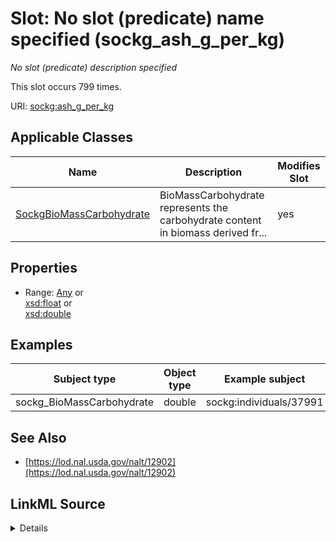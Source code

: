 

# Slot: No slot (predicate) name specified (sockg_ash_g_per_kg)


_No slot (predicate) description specified_






This slot occurs 799 times.


URI: [sockg:ash_g_per_kg](https://idir.uta.edu/sockg-ontology/docs/ash_g_per_kg)



<!-- no inheritance hierarchy -->





## Applicable Classes

| Name | Description | Modifies Slot |
| --- | --- | --- |
| [SockgBioMassCarbohydrate](../classes/SockgBioMassCarbohydrate.md) | BioMassCarbohydrate represents the carbohydrate content in biomass derived fr... |  yes  |







## Properties

* Range: [Any](../classes/Any.md)&nbsp;or&nbsp;<br />[xsd:float](http://www.w3.org/2001/XMLSchema#float)&nbsp;or&nbsp;<br />[xsd:double](http://www.w3.org/2001/XMLSchema#double)






## Examples

| Subject type | Object type | Example subject | Example object | Occurrences |
| --- | --- | --- | --- | --- |
| sockg_BioMassCarbohydrate | double | sockg:individuals/37991 | 44.3 | 799 |


## See Also

* [https://lod.nal.usda.gov/nalt/12902](https://lod.nal.usda.gov/nalt/12902)



## LinkML Source

<details>

```yaml
name: sockg_ash_g_per_kg
annotations:
  count:
    tag: count
    value: 799
description: No slot (predicate) description specified
title: No slot (predicate) name specified
examples:
- object:
    example_object: '44.3'
    example_object_type: double
    example_predicate: sockg:ash_g_per_kg
    example_subject: sockg:individuals/37991
    example_subject_type: sockg_BioMassCarbohydrate
from_schema: soc-kg
see_also:
- https://lod.nal.usda.gov/nalt/12902
rank: 1000
domain: sockg_BioMassCarbohydrate
slot_uri: sockg:ash_g_per_kg
alias: sockg_ash_g_per_kg
domain_of:
- sockg_BioMassCarbohydrate
range: Any
any_of:
- range: float
- range: double

```
</details>